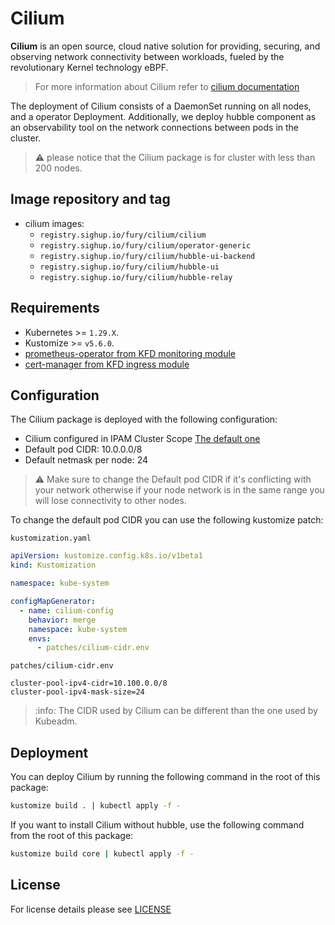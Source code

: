 # Cilium

<!-- <KFD-DOCS> -->

**Cilium** is an open source, cloud native solution for providing, securing, and observing network connectivity between
workloads, fueled by the revolutionary Kernel technology eBPF.

> For more information about Cilium refer to [cilium documentation][cilium-documentation]

The deployment of Cilium consists of a DaemonSet running on all nodes, and a operator Deployment.
Additionally, we deploy hubble component as an observability tool on the network connections between pods in the cluster.

> ⚠️ please notice that the Cilium package is for cluster with less than 200 nodes.

## Image repository and tag

- cilium images:
  - `registry.sighup.io/fury/cilium/cilium`
  - `registry.sighup.io/fury/cilium/operator-generic`
  - `registry.sighup.io/fury/cilium/hubble-ui-backend`
  - `registry.sighup.io/fury/cilium/hubble-ui`
  - `registry.sighup.io/fury/cilium/hubble-relay`

## Requirements

- Kubernetes >= `1.29.X`.
- Kustomize >= `v5.6.0`.
- [prometheus-operator from KFD monitoring module][prometheus-operator]
- [cert-manager from KFD ingress module][cert-manager]

## Configuration

The Cilium package is deployed with the following configuration:

- Cilium configured in IPAM Cluster Scope [The default one](https://docs.cilium.io/en/v1.13/network/concepts/ipam/cluster-pool/)
- Default pod CIDR: 10.0.0.0/8
- Default netmask per node: 24

> :warning: Make sure to change the Default pod CIDR if it's conflicting with your network otherwise if your node network is in
> the same range you will lose connectivity to other nodes.

To change the default pod CIDR you can use the following kustomize patch:

`kustomization.yaml`
```yaml
apiVersion: kustomize.config.k8s.io/v1beta1
kind: Kustomization

namespace: kube-system

configMapGenerator:
  - name: cilium-config
    behavior: merge
    namespace: kube-system
    envs:
      - patches/cilium-cidr.env
```
`patches/cilium-cidr.env`
```dotenv
cluster-pool-ipv4-cidr=10.100.0.0/8
cluster-pool-ipv4-mask-size=24
```

> :info: The CIDR used by Cilium can be different than the one used by Kubeadm.

## Deployment

You can deploy Cilium by running the following command in the root of this package:

```bash
kustomize build . | kubectl apply -f -
```

If you want to install Cilium without hubble, use the following command from the root of this package:

```bash
kustomize build core | kubectl apply -f -
```

<!-- LINKS -->
[cilium-documentation]: https://docs.cilium.io/en/stable/
[prometheus-operator]: https://github.com/sighup-io/fury-kubernetes-monitoring/blob/master/katalog/prometheus-operator
[cert-manager]: https://github.com/sighup-io/fury-kubernetes-ingress/blob/master/katalog/cert-manager

<!-- </KFD-DOCS> -->

## License

For license details please see [LICENSE](./../../LICENSE)
